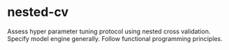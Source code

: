 # nested-cv
Assess hyper parameter tuning protocol using nested cross validation. Specify model engine generally. Follow functional programming principles.
